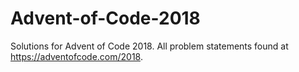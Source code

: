 # Advent-of-Code-2018
Solutions for Advent of Code 2018. All problem statements found at https://adventofcode.com/2018.
